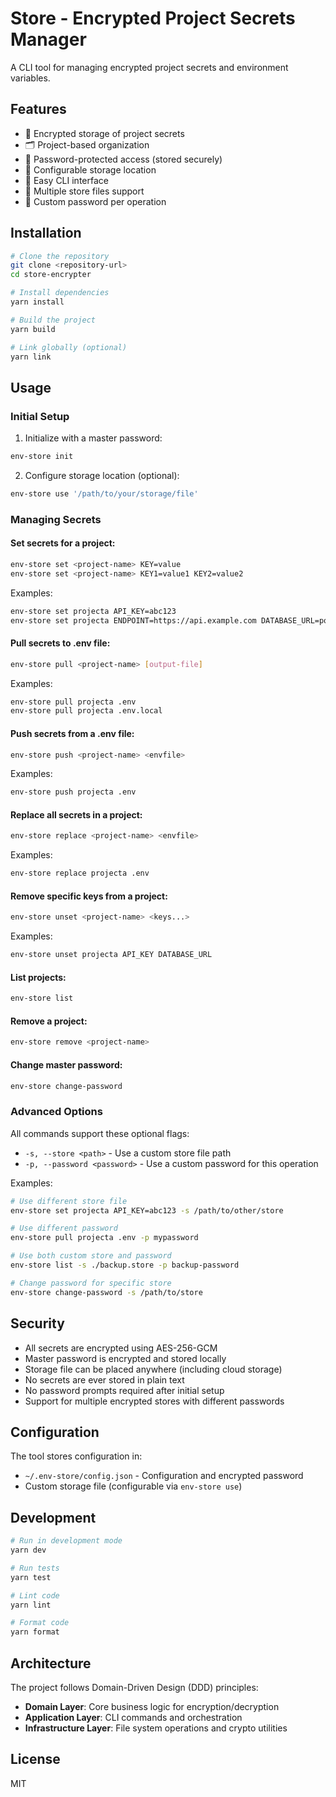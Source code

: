 # Store - Encrypted Project Secrets Manager

A CLI tool for managing encrypted project secrets and environment variables.

## Features

- 🔐 Encrypted storage of project secrets
- 🗂️ Project-based organization
- 🔑 Password-protected access (stored securely)
- 📁 Configurable storage location
- 🚀 Easy CLI interface
- 🔄 Multiple store files support
- 🔐 Custom password per operation

## Installation

```bash
# Clone the repository
git clone <repository-url>
cd store-encrypter

# Install dependencies
yarn install

# Build the project
yarn build

# Link globally (optional)
yarn link
```

## Usage

### Initial Setup

1. Initialize with a master password:
```bash
env-store init
```

2. Configure storage location (optional):
```bash
env-store use '/path/to/your/storage/file'
```

### Managing Secrets

#### Set secrets for a project:
```bash
env-store set <project-name> KEY=value
env-store set <project-name> KEY1=value1 KEY2=value2
```

Examples:
```bash
env-store set projecta API_KEY=abc123
env-store set projecta ENDPOINT=https://api.example.com DATABASE_URL=postgres://...
```

#### Pull secrets to .env file:
```bash
env-store pull <project-name> [output-file]
```

Examples:
```bash
env-store pull projecta .env
env-store pull projecta .env.local
```

#### Push secrets from a .env file:
```bash
env-store push <project-name> <envfile>
```

Examples:
```bash
env-store push projecta .env
```

#### Replace all secrets in a project:
```bash
env-store replace <project-name> <envfile>
```

Examples:
```bash
env-store replace projecta .env
```

#### Remove specific keys from a project:
```bash
env-store unset <project-name> <keys...>
```

Examples:
```bash
env-store unset projecta API_KEY DATABASE_URL
```

#### List projects:
```bash
env-store list
```

#### Remove a project:
```bash
env-store remove <project-name>
```

#### Change master password:
```bash
env-store change-password
```

### Advanced Options

All commands support these optional flags:

- `-s, --store <path>` - Use a custom store file path
- `-p, --password <password>` - Use a custom password for this operation

Examples:
```bash
# Use different store file
env-store set projecta API_KEY=abc123 -s /path/to/other/store

# Use different password
env-store pull projecta .env -p mypassword

# Use both custom store and password
env-store list -s ./backup.store -p backup-password

# Change password for specific store
env-store change-password -s /path/to/store
```

## Security

- All secrets are encrypted using AES-256-GCM
- Master password is encrypted and stored locally
- Storage file can be placed anywhere (including cloud storage)
- No secrets are ever stored in plain text
- No password prompts required after initial setup
- Support for multiple encrypted stores with different passwords

## Configuration

The tool stores configuration in:
- `~/.env-store/config.json` - Configuration and encrypted password
- Custom storage file (configurable via `env-store use`)

## Development

```bash
# Run in development mode
yarn dev

# Run tests
yarn test

# Lint code
yarn lint

# Format code
yarn format
```

## Architecture

The project follows Domain-Driven Design (DDD) principles:

- **Domain Layer**: Core business logic for encryption/decryption
- **Application Layer**: CLI commands and orchestration
- **Infrastructure Layer**: File system operations and crypto utilities

## License

MIT 